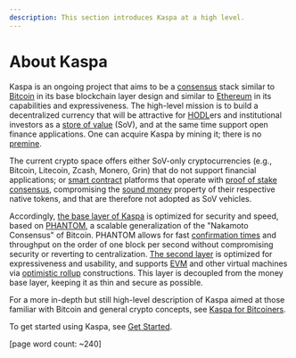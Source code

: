 ```yaml
---
description: This section introduces Kaspa at a high level.
---
```


# About Kaspa

Kaspa is an ongoing project that aims to be a [consensus](https://www.investopedia.com/terms/c/consensus-mechanism-cryptocurrency.asp) stack similar to [Bitcoin](https://bitcoin.org/bitcoin.pdf) in its base blockchain layer design and similar to [Ethereum](https://ethereum.org/whitepaper/) in its capabilities and expressiveness. The high-level mission is to build a decentralized currency that will be attractive for [HODL](https://www.investopedia.com/terms/h/hodl.asp)ers and institutional investors as a [store of value](https://www.investopedia.com/terms/s/storeofvalue.asp) \(SoV\), and at the same time support open finance applications. One can acquire Kaspa by mining it; there is no [premine](https://www.investopedia.com/terms/p/premining.asp).

The current crypto space offers either SoV-only cryptocurrencies \(e.g., Bitcoin, Litecoin, Zcash, Monero, Grin\) that do not support financial applications; or [smart contract](https://en.wikipedia.org/wiki/Smart_contract) platforms that operate with [proof of stake consensus](https://en.wikipedia.org/wiki/Proof_of_stake), compromising the [sound money](https://mises.org/library/principle-sound-money) property of their respective native tokens, and that are therefore not adopted as SoV vehicles.

Accordingly, [the base layer of Kaspa](../glossary.md#layer-1) is optimized for security and speed, based on [PHANTOM](https://eprint.iacr.org/2018/104.pdf), a scalable generalization of the "Nakamoto Consensus" of Bitcoin. PHANTOM allows for fast [confirmation times](../glossary.md#confirmation-time) and throughput on the order of one block per second without compromising security or reverting to centralization. [The second layer](../glossary.md#layer-2) is optimized for expressiveness and usability, and supports [EVM](https://eth.wiki/en/concepts/evm/ethereum-virtual-machine-%28evm%29-awesome-list) and other virtual machines via [optimistic rollup](../glossary.md#optimistic-rollup) constructions. This layer is decoupled from the money base layer, keeping it as thin and secure as possible.

For a more in-depth but still high-level description of Kaspa aimed at those familiar with Bitcoin and general crypto concepts, see [Kaspa for Bitcoiners](kaspa-for-bitcoiners.md).

To get started using Kaspa, see [Get Started](get-started.md).

\[page word count: ~240\]

